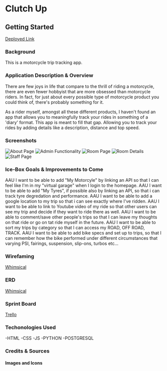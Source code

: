 # Clutch Up


## **Getting Started**

[Deployed Link]()


### **Background** 

This is a motorcycle trip tracking app. 

### **Application Description & Overview** 

There are few joys in life that compare to the thrill of riding a motorcycle, there are even fewer hobbyist that are more obsessed than motorcycle riders. In fact, for just about every possible type of motorcycle product you could think of, there's probably something for it. 

As a rider myself, amongst all these different products, I haven't found an app that allows you to meaningfully track your rides in something of a 'diary' format. This app is meant to fill that gap. Allowing you to track your rides by adding details like a description, distance and top speed.



### **Screenshots**

![About Page]()
![Admin Functionality]()
![Room Page]()
![Room Details]()
![Staff Page]()





### **Ice-Box Goals & Improvements to Come** 

AAU I want to be able to add "My Motorcyle" by linking an API so that I can feel like I'm in my "virtual garage" when I login to the homepage.
AAU I want to be able to add "My Tyres", if possible also by linking an API, so that i can track tyre degredation and performance.
AAU I want to be able to add a google location to my trip so that i can see exactly where I've ridden.
AAU I want to be able to link to Youtube video of my ride so that other users can see my trip and decide if they want to ride there as well.
AAU I want to be able to comment/save other people's trips so that I can leave my thoughts on that ride or go on tat ride myself in the future.
AAU I want to be able to sort my trips by category so that I can access my ROAD, OFF ROAD, TRACK.
AAU I want to be able to add bike specs and set up to trips, so that I can remember how the bike performed under different circumstances that varying PSI, fairings, suspension, slip-ons, turbos etc... 

### **Wirefaming**

[Whimsical](https://whimsical.com/clutch-up-PvgJT8Pgfc3FdVX8vCq2PE)

### **ERD**

[Whimsical](https://whimsical.com/clutch-up-PvgJT8Pgfc3FdVX8vCq2PE)



### **Sprint Board**

[Trello](https://trello.com/b/gzXOp8jb/clutch-up)

### **Techonologies Used**

-HTML 
-CSS 
-JS
-PYTHON
-POSTGRESQL

### **Credits & Sources** 

#### Images and Icons

  []()
  

